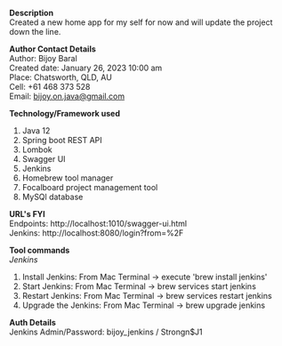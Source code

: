 **Description**<br/>
Created a new home app for my self for now and will update the project down the line.
<br/>

**Author Contact Details**<br/>
Author: Bijoy Baral<br/>
Created date: January 26, 2023 10:00 am<br/>
Place: Chatsworth, QLD, AU<br/>
Cell: +61 468 373 528<br/>
Email: bijoy.on.java@gmail.com<br/>

**Technology/Framework used**<br/>
1. Java 12
2. Spring boot REST API
3. Lombok
4. Swagger UI
5. Jenkins
6. Homebrew tool manager
7. Focalboard project management tool
8. MySQl database

**URL's FYI**<br/>
Endpoints: http://localhost:1010/swagger-ui.html <br/>
Jenkins: http://localhost:8080/login?from=%2F <br/>

**Tool commands**<br/>
_Jenkins_
1. Install Jenkins: From Mac Terminal -> execute 'brew install jenkins'
2. Start Jenkins: From Mac Terminal -> brew services start jenkins
3. Restart Jenkins: From Mac Terminal -> brew services restart jenkins
4. Upgrade the Jenkins: From Mac Terminal -> brew upgrade jenkins 

**Auth Details**<br/>
Jenkins Admin/Password: bijoy_jenkins / Strongn$J1





